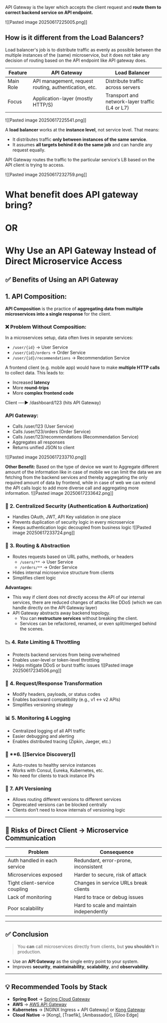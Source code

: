 
API Gateway is the layer which accepts the client request and **route them to correct backend service on API endpoint.**

![[Pasted image 20250617225005.png]]


## How is it different from the Load Balancers?

Load balancer's job is to distribute traffic as evenly as possible between the multiple instances of the (same) microservice, but it does not take any decision of routing based on the API endpoint like API gateway does.

| Feature   | **API Gateway**                                       | **Load Balancer**                              |
| --------- | ----------------------------------------------------- | ---------------------------------------------- |
| Main Role | API management, request routing, authentication, etc. | Distribute traffic across servers              |
| Focus     | Application-layer (mostly HTTP/S)                     | Transport and network-layer traffic (L4 or L7) |
![[Pasted image 20250617225541.png]]

A **load balancer** works at the **instance level**, not service level. That means:
- It distributes traffic **only between instances of the same service**.
- It assumes **all targets behind it do the same job** and can handle any request equally.


API Gateway routes the traffic to the particular service's LB based on the API client is trying to access.

![[Pasted image 20250617232759.png]]



# What benefit does API gateway bring?
# OR
#  Why Use an API Gateway Instead of Direct Microservice Access

## ✅ Benefits of Using an API Gateway

## 1. API Composition:

**API Composition** is the practice of **aggregating data from multiple microservices into a single response** for the client.

### ❌ Problem Without Composition:

In a microservices setup, data often lives in separate services:

- `/user/{id}` → User Service
- `/user/{id}/orders` → Order Service
- `/user/{id}/recommendations` → Recommendation Service

A frontend client (e.g. mobile app) would have to make **multiple HTTP calls** to collect data. This leads to:
- Increased **latency**
- More **round-trips**
- More **complex frontend code**

Client ──▶ /dashboard/123 (hits API Gateway)

### **API Gateway:**
- Calls /user/123 (User Service)
- Calls /user/123/orders (Order Service)
- Calls /user/123/recommendations (Recommendation Service)
- Aggregates all responses
- Returns unified JSON to client

![[Pasted image 20250617233710.png]]

**Other Benefit:** Based on the type of device we want to Aggregate different amount of the information like in case of mobile we can limit the data we are fetching from the backend services and thereby aggregating the only required amount of data by frontend, while in case of web we can extend the API calls logic to add more diverse call and aggregating more information.
![[Pasted image 20250617233642.png]]

### 🔐 **2. Centralized Security (Authentication & Authorization)**
- Handles OAuth, JWT, API Key validation in one place
- Prevents duplication of security logic in every microservice
- Keeps authentication logic decoupled from business logic
![[Pasted image 20250617233724.png]]

### 🔁 **3. Routing & Abstraction**
- Routes requests based on URL paths, methods, or headers
  - `/users/**` → User Service
  - `/orders/**` → Order Service
- Hides internal microservice structure from clients
- Simplifies client logic

**Advantages:**
- This way if client does not directly access the API of our internal services, there are reduced changes of attacks like DDoS (which we can handle directly on the API Gateway layer)
- API Gateway abstracts away backend topology.
	- You can **restructure services** without breaking the client.
	- Services can be refactored, renamed, or even split/merged behind the scenes.

### 📉 **4. Rate Limiting & Throttling**
- Protects backend services from being overwhelmed
- Enables user-level or token-level throttling
- Helps mitigate DDoS or burst traffic issues
![[Pasted image 20250617234506.png]]

### 🧰 **4. Request/Response Transformation**
- Modify headers, payloads, or status codes
- Enables backward compatibility (e.g., v1 ↔ v2 APIs)
- Simplifies versioning strategy

### 📊 **5. Monitoring & Logging**
- Centralized logging of all API traffic
- Easier debugging and alerting
- Enables distributed tracing (Zipkin, Jaeger, etc.)

### 🧱 **6. [[Service Discovery]]
- Auto-routes to healthy service instances
- Works with Consul, Eureka, Kubernetes, etc.
- No need for clients to track instance IPs

### 🔄 **7. API Versioning**
- Allows routing different versions to different services
- Deprecated versions can be blocked centrally
- Clients don’t need to know internals of versioning logic

---

## 🔻 Risks of Direct Client → Microservice Communication

| Problem                         | Consequence                                    |
|----------------------------------|------------------------------------------------|
| Auth handled in each service     | Redundant, error-prone, inconsistent           |
| Microservices exposed            | Harder to secure, risk of attack               |
| Tight client-service coupling    | Changes in service URLs break clients         |
| Lack of monitoring               | Hard to trace or debug issues                 |
| Poor scalability                 | Hard to scale and maintain independently      |

---

## ✅ Conclusion

> You **can** call microservices directly from clients, but **you shouldn’t** in production.

- Use an **API Gateway** as the single entry point to your system.
- Improves **security**, **maintainability**, **scalability**, and **observability**.

---

## 💡 Recommended Tools by Stack

- **Spring Boot** → [Spring Cloud Gateway](https://spring.io/projects/spring-cloud-gateway)
- **AWS** → [AWS API Gateway](https://aws.amazon.com/api-gateway/)
- **Kubernetes** → [NGINX Ingress + API Gateway] or [Kong Gateway](https://konghq.com/)
- **Cloud Native** → [Kong], [Traefik], [Ambassador], [Gloo Edge]
